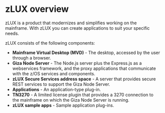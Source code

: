 # zLUX overview

zLUX is a product that modernizes and simplifies working on the mainframe. With zLUX you can create applications to suit your specific needs.

zLUX consists of the following components:

- **Mainframe Virtual Desktop (MVD)** - The desktop, accessed by the user through a browser.
- **Giza Node Server** - The Node.js server plus the Express.js as a webservices framework, and the proxy applications that communicate with the z/OS services and components.
- **zLUX Secure Services address space** - A server that provides secure REST services to support the Giza Node Server.
- **Applications** - An application-type plug-in.
- **TN3270** - A limited license plugin that provides a 3270 connection to the mainframe on which the Giza Node Server is running.
- **zLUX sample apps** - Sample application plug-ins.
